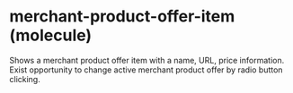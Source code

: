 # merchant-product-offer-item (molecule)

Shows a merchant product offer item with a name, URL, price information. Exist opportunity to change active merchant product offer by radio button clicking.

